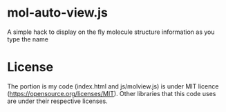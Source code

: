 # mol-auto-view.js
A simple hack to display on the fly molecule structure information as you type the name

# License 
The portion is my code (index.html and js/molview.js) is under MIT licence (https://opensource.org/licenses/MIT). Other libraries that this code uses are under their respective licenses. 


